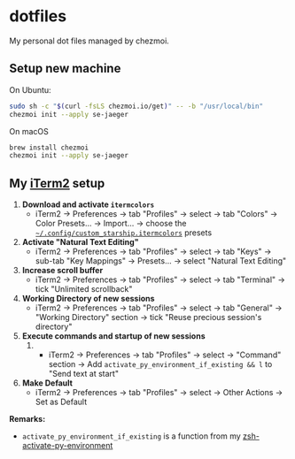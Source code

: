 # dotfiles

My personal dot files managed by chezmoi.


## Setup new machine

On Ubuntu:

```bash
sudo sh -c "$(curl -fsLS chezmoi.io/get)" -- -b "/usr/local/bin"
chezmoi init --apply se-jaeger
```

On macOS

```bash
brew install chezmoi
chezmoi init --apply se-jaeger
```

## My [iTerm2](https://www.iterm2.com) setup

1. **Download and activate `itermcolors`**
    - iTerm2 -> Preferences -> tab "Profiles" -> select <your-profile-name> -> tab "Colors" -> Color Presets... -> Import... -> choose the [`~/.config/custom_starship.itermcolors`](./dot_config/custom_starship.itermcolors) presets
2. **Activate "Natural Text Editing"**
    - iTerm2 -> Preferences -> tab "Profiles" -> select <your-profile-name> -> tab "Keys" -> sub-tab "Key Mappings" -> Presets... -> select "Natural Text Editing"
3. **Increase scroll buffer**
    - iTerm2 -> Preferences -> tab "Profiles" -> select <your-profile-name> -> tab "Terminal" -> tick "Unlimited scrollback"
4. **Working Directory of new sessions**
    - iTerm2 -> Preferences -> tab "Profiles" -> select <your-profile-name> -> tab "General" -> "Working Directory" section -> tick "Reuse precious session's directory"
5. **Execute commands and startup of new sessions**
   1. - iTerm2 -> Preferences -> tab "Profiles" -> select <your-profile-name> -> "Command" section -> Add `activate_py_environment_if_existing && l` to "Send text at start"
6. **Make <your-profile-name> Default**
    - iTerm2 -> Preferences -> tab "Profiles" -> select <your-profile-name> -> Other Actions -> Set as Default
  
**Remarks:**  
- `activate_py_environment_if_existing` is a function from my 
[zsh-activate-py-environment](https://github.com/se-jaeger/zsh-autoactivate-environment)
